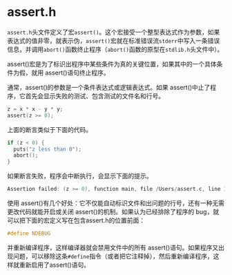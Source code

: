 # assert.h

`assert.h`头文件定义了宏`assert()`。这个宏接受一个整型表达式作为参数，如果表达式的值非零，就表示伪，`assert()`宏就在标准错误流`stderr`中写入一条错误信息，并调用`abort()`函数终止程序（`abort()`函数的原型在`stdlib.h`头文件中）。

assert()宏是为了标识出程序中某些条件为真的关键位置，如果其中的一个具体条件为假，就用 assert()语句终止程序。

通常，assert()的参数是一个条件表达式或逻辑表达式。如果 assert()中止了程序，它首先会显示失败的测试、包含测试的文件名和行号。

```c
z = x * x - y * y;
assert(z >= 0);
```

上面的断言类似于下面的代码。

```c
if (z < 0) {
  puts("z less than 0");
  abort();
}
```

如果断言失败，程序会中断执行，会显示下面的提示。

```c
Assertion failed: (z >= 0), function main, file /Users/assert.c, line 14.
```

使用 assert()有几个好处：它不仅能自动标识文件和出问题的行号，还有一种无需更改代码就能开启或关闭 assert()的机制。如果认为已经排除了程序的 bug，就可以把下面的宏定义写在包含assert.h的位置前面：

```c
#define NDEBUG
```

并重新编译程序，这样编译器就会禁用文件中的所有 assert()语句。如果程序又出现问题，可以移除这条`#define`指令（或者把它注释掉），然后重新编译程序，这样就重新启用了assert()语句。

